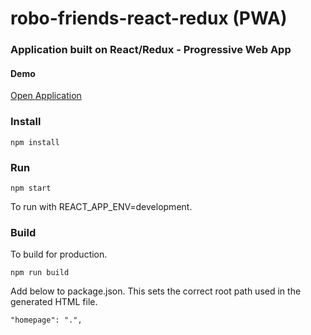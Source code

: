 # robo-friends-react-redux (PWA)

### Application built on React/Redux - Progressive Web App

#### Demo

<a href="https://rumi-w-2018.github.io/robo-friends-react-redux/">
Open Application</a>

### Install

    npm install

### Run

    npm start

To run with REACT_APP_ENV=development.

### Build

To build for production.

    npm run build

Add below to package.json. This sets the correct root path used in the generated HTML file.

    "homepage": ".",

<br>
